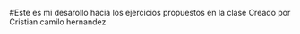 #Este es mi desarollo hacia los ejercicios propuestos en la clase
Creado por Cristian camilo hernandez